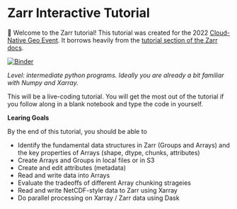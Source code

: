 # Zarr Interactive Tutorial

👋 Welcome to the Zarr tutorial! This tutorial was created for the 2022 [Cloud-Native Geo Event](https://schedule.cloudnativegeo.org/). It borrows heavily from the [tutorial section of the Zarr docs](https://zarr.readthedocs.io/en/stable/tutorial.html).

[![Binder](https://aws-uswest2-binder.pangeo.io/badge_logo.svg)](
https://aws-uswest2-binder.pangeo.io/v2/gh/pangeo-data/pangeo-docker-images/793b4d0?urlpath=git-pull%3Frepo%3Dhttps%253A%252F%252Fgithub.com%252Fzarr-developers%252Ftutorials%26urlpath%3Dlab%252Ftree%252Ftutorials%252Fzarr_cloud_native_geospatial_2022_blank.ipynb%26branch%3Dmain)

_Level: intermediate python programs. Ideally you are already a bit familiar with Numpy and Xarray._

This will be a live-coding tutorial. You will get the most out of the tutorial if you follow along in a blank notebook and type the code in yourself. 

**Learing Goals**

By the end of this tutorial, you should be able to 

- Identify the fundamental data structures in Zarr (Groups and Arrays) and the key properties of Arrays (shape, dtype, chunks, attributes)
- Create Arrays and Groups in local files or in S3
- Create and edit attributes (metadata)
- Read and write data into Arrays
- Evaluate the tradeoffs of different Array chunking strageies
- Read and write NetCDF-style data to Zarr using Xarray
- Do parallel processing on Xarray / Zarr data using Dask


